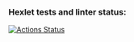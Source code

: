 ### Hexlet tests and linter status:
[![Actions Status](https://github.com/nook1e/frontend-project-lvl1/workflows/hexlet-check/badge.svg)](https://github.com/nook1e/frontend-project-lvl1/actions)